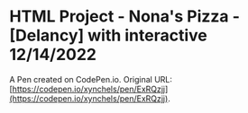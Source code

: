 # HTML Project - Nona's Pizza - [Delancy]  with interactive 12/14/2022 

A Pen created on CodePen.io. Original URL: [https://codepen.io/xynchels/pen/ExRQzjj](https://codepen.io/xynchels/pen/ExRQzjj).

